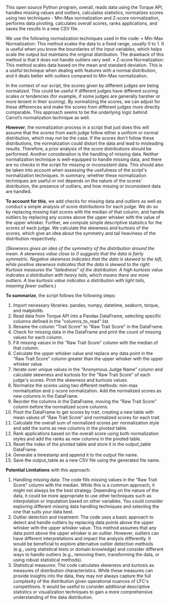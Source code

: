This open source Python program, overall, reads data using the Torque API, handles missing values and outliers, calculates statistics, normalizes scores using two techniques - Min-Max normalization and Z-score normalization, performs data pivoting, calculates overall scores, ranks applications, and saves the results in a new CSV file. 

We use the following normalization techniques used in the code:
•	Min-Max Normalization: This method scales the data to a fixed range, usually 0 to 1. It is useful when you know the boundaries of the input variables, which helps scale the output but maintains the original distribution. The drawback of this method is that it does not handle outliers very well. 
•	Z-score Normalization: This method scales data based on the mean and standard deviation. This is a useful technique when dealing with features with a normal distribution, and it deals better with outliers compared to Min-Max normalization. 

In the context of our script, the scores given by different judges are being normalized. This could be useful if different judges have different scoring scales or tendencies (for example, if some judges are generally harsher or more lenient in their scoring). By normalizing the scores, we can adjust for these differences and make the scores from different judges more directly comparable. This approach seems to be the underlying logic behind Carrot’s normalization technique as well.

**However**, the normalization process in a script that just does this will assume that the scores from each judge follow either a uniform or normal distribution, which may not be the case. If the scores don't follow these distributions, the normalization could distort the data and lead to misleading results. Therefore, a prior analysis of the score distributions should be performed. Another consideration is the handling of missing data. Neither normalization technique is well-equipped to handle missing data, and there are no checks in the script for missing or inconsistent data. This should also be taken into account when assessing the usefulness of the script's normalization techniques. In summary, whether these normalization techniques are useful or not depends on the nature of the scores' distribution, the presence of outliers, and how missing or inconsistent data are handled.

**To account for this**, we add checks for missing data and outliers as well as conduct a simple analysis of score distributions for each judge. We do so by replacing missing trait scores with the median of that column, and handle outliers by replacing any scores above the upper whisker with the value of the upper whisker. Further, we compute simple descriptive statistics for the scores of each judge. We calculate the skewness and kurtosis of the scores, which give an idea about the symmetry and tail heaviness of the distribution respectively.

(_Skewness gives an idea of the symmetry of the distribution around the mean. A skewness value close to 0 suggests that the data is fairly symmetric. Negative skewness indicates that the data is skewed to the left, while positive skewness indicates that the data is skewed to the right. 
Kurtosis measures the "tailedness" of the distribution. A high kurtosis value indicates a distribution with heavy tails, which means there are more outliers. A low kurtosis value indicates a distribution with light tails, meaning fewer outliers._)

**To summarize**, the script follows the following steps:
1.	Import necessary libraries: pandas, numpy, datetime, seaborn, torque, and matplotlib.
2.	Read data from Torque API into a Pandas DataFrame, selecting specific columns defined in the "columns_to_read" list.
3.	Rename the column "Trait Score" to "Raw Trait Score" in the DataFrame.
4.	Check for missing data in the DataFrame and print the count of missing values for each column.
5.	Fill missing values in the "Raw Trait Score" column with the median of that column.
6.	Calculate the upper whisker value and replace any data point in the "Raw Trait Score" column greater than the upper whisker with the upper whisker value.
7.	Iterate over unique values in the "Anonymous Judge Name" column and calculate skewness and kurtosis for the "Raw Trait Score" of each judge's scores. Print the skewness and kurtosis values.
8.	Normalize the scores using two different methods: min-max normalization and z-score normalization. Add the normalized scores as new columns in the DataFrame.
9.	Reorder the columns in the DataFrame, moving the "Raw Trait Score" column before the normalized score columns.
10.	Pivot the DataFrame to get scores by trait, creating a new table with mean values of "Raw Trait Score" and normalized scores for each trait.
11.	Calculate the overall sum of normalized scores per normalization style and add the sums as new columns in the pivoted table.
12.	Rank applications based on the overall score using both normalization styles and add the ranks as new columns in the pivoted table.
13.	Reset the index of the pivoted table and store it in the output_table DataFrame.
14.	Generate a timestamp and append it to the output file name.
15.	Save the output_table as a new CSV file using the generated file name.

**Potential Limitations** with this approach:
1.	Handling missing data: The code fills missing values in the "Raw Trait Score" column with the median. While this is a common approach, it might not always be the best strategy. Depending on the nature of the data, it could be more appropriate to use other techniques such as interpolation or imputation based on other variables. You could consider exploring different missing data handling techniques and selecting the one that suits your data best. 
2.	Outlier detection and treatment: The code uses a basic approach to detect and handle outliers by replacing data points above the upper whisker with the upper whisker value. This method assumes that any data point above the upper whisker is an outlier. However, outliers can have different interpretations and impact the analysis differently. It would be beneficial to explore alternative outlier detection methods (e.g., using statistical tests or domain knowledge) and consider different ways to handle outliers (e.g., removing them, transforming the data, or using robust statistical methods). 
3.	Statistical measures: The code calculates skewness and kurtosis as measures of distribution characteristics. While these measures can provide insights into the data, they may not always capture the full complexity of the distribution given operational nuances of LFC's competitions. It would be useful to consider additional descriptive statistics or visualization techniques to gain a more comprehensive understanding of the data distribution. 

